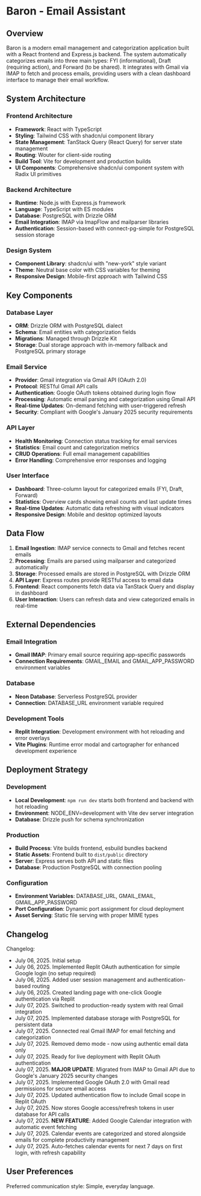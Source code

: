 # Baron - Email Assistant

## Overview

Baron is a modern email management and categorization application built with a React frontend and Express.js backend. The system automatically categorizes emails into three main types: FYI (informational), Draft (requiring action), and Forward (to be shared). It integrates with Gmail via IMAP to fetch and process emails, providing users with a clean dashboard interface to manage their email workflow.

## System Architecture

### Frontend Architecture
- **Framework**: React with TypeScript
- **Styling**: Tailwind CSS with shadcn/ui component library
- **State Management**: TanStack Query (React Query) for server state management
- **Routing**: Wouter for client-side routing
- **Build Tool**: Vite for development and production builds
- **UI Components**: Comprehensive shadcn/ui component system with Radix UI primitives

### Backend Architecture
- **Runtime**: Node.js with Express.js framework
- **Language**: TypeScript with ES modules
- **Database**: PostgreSQL with Drizzle ORM
- **Email Integration**: IMAP via ImapFlow and mailparser libraries
- **Authentication**: Session-based with connect-pg-simple for PostgreSQL session storage

### Design System
- **Component Library**: shadcn/ui with "new-york" style variant
- **Theme**: Neutral base color with CSS variables for theming
- **Responsive Design**: Mobile-first approach with Tailwind CSS

## Key Components

### Database Layer
- **ORM**: Drizzle ORM with PostgreSQL dialect
- **Schema**: Email entities with categorization fields
- **Migrations**: Managed through Drizzle Kit
- **Storage**: Dual storage approach with in-memory fallback and PostgreSQL primary storage

### Email Service
- **Provider**: Gmail integration via Gmail API (OAuth 2.0)
- **Protocol**: RESTful Gmail API calls
- **Authentication**: Google OAuth tokens obtained during login flow
- **Processing**: Automatic email parsing and categorization using Gmail API
- **Real-time Updates**: On-demand fetching with user-triggered refresh
- **Security**: Compliant with Google's January 2025 security requirements

### API Layer
- **Health Monitoring**: Connection status tracking for email services
- **Statistics**: Email count and categorization metrics
- **CRUD Operations**: Full email management capabilities
- **Error Handling**: Comprehensive error responses and logging

### User Interface
- **Dashboard**: Three-column layout for categorized emails (FYI, Draft, Forward)
- **Statistics**: Overview cards showing email counts and last update times
- **Real-time Updates**: Automatic data refreshing with visual indicators
- **Responsive Design**: Mobile and desktop optimized layouts

## Data Flow

1. **Email Ingestion**: IMAP service connects to Gmail and fetches recent emails
2. **Processing**: Emails are parsed using mailparser and categorized automatically
3. **Storage**: Processed emails are stored in PostgreSQL with Drizzle ORM
4. **API Layer**: Express routes provide RESTful access to email data
5. **Frontend**: React components fetch data via TanStack Query and display in dashboard
6. **User Interaction**: Users can refresh data and view categorized emails in real-time

## External Dependencies

### Email Integration
- **Gmail IMAP**: Primary email source requiring app-specific passwords
- **Connection Requirements**: GMAIL_EMAIL and GMAIL_APP_PASSWORD environment variables

### Database
- **Neon Database**: Serverless PostgreSQL provider
- **Connection**: DATABASE_URL environment variable required

### Development Tools
- **Replit Integration**: Development environment with hot reloading and error overlays
- **Vite Plugins**: Runtime error modal and cartographer for enhanced development experience

## Deployment Strategy

### Development
- **Local Development**: `npm run dev` starts both frontend and backend with hot reloading
- **Environment**: NODE_ENV=development with Vite dev server integration
- **Database**: Drizzle push for schema synchronization

### Production
- **Build Process**: Vite builds frontend, esbuild bundles backend
- **Static Assets**: Frontend built to `dist/public` directory
- **Server**: Express serves both API and static files
- **Database**: Production PostgreSQL with connection pooling

### Configuration
- **Environment Variables**: DATABASE_URL, GMAIL_EMAIL, GMAIL_APP_PASSWORD
- **Port Configuration**: Dynamic port assignment for cloud deployment
- **Asset Serving**: Static file serving with proper MIME types

## Changelog

Changelog:
- July 06, 2025. Initial setup
- July 06, 2025. Implemented Replit OAuth authentication for simple Google login (no setup required)
- July 06, 2025. Added user session management and authentication-based routing
- July 06, 2025. Created landing page with one-click Google authentication via Replit
- July 07, 2025. Switched to production-ready system with real Gmail integration
- July 07, 2025. Implemented database storage with PostgreSQL for persistent data
- July 07, 2025. Connected real Gmail IMAP for email fetching and categorization
- July 07, 2025. Removed demo mode - now using authentic email data only
- July 07, 2025. Ready for live deployment with Replit OAuth authentication
- July 07, 2025. **MAJOR UPDATE**: Migrated from IMAP to Gmail API due to Google's January 2025 security changes
- July 07, 2025. Implemented Google OAuth 2.0 with Gmail read permissions for secure email access
- July 07, 2025. Updated authentication flow to include Gmail scope in Replit OAuth
- July 07, 2025. Now stores Google access/refresh tokens in user database for API calls
- July 07, 2025. **NEW FEATURE**: Added Google Calendar integration with automatic event fetching
- July 07, 2025. Calendar events are categorized and stored alongside emails for complete productivity management
- July 07, 2025. Auto-fetches calendar events for next 7 days on first login, with refresh capability

## User Preferences

Preferred communication style: Simple, everyday language.